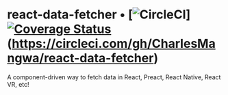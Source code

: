 # react-data-fetcher • [![CircleCI](https://circleci.com/gh/CharlesMangwa/react-data-fetcher.svg?style=shield&circle-token=ec4d3afecb3cd2d7fd6712b2a6b2f576b9dfb08f)][![Coverage Status](https://coveralls.io/repos/github/CharlesMangwa/react-data-fetcher/badge.svg?branch=master)](https://coveralls.io/github/CharlesMangwa/react-data-fetcher?branch=master)(https://circleci.com/gh/CharlesMangwa/react-data-fetcher)
<!-- [![npm downloads](https://img.shields.io/npm/dm/react-data-fetcher.svg?maxAge=2592000)](https://www.npmjs.com/package/react-data-fetcher)
[![npm version](https://img.shields.io/npm/v/react-data-fetcher.svg)](https://www.npmjs.com/package/react-data-fetcher) -->

A component-driven way to fetch data in React, Preact, React Native, React VR, etc!
